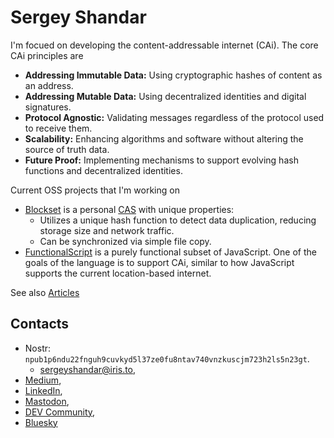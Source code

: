 # Sergey Shandar

I'm focued on developing the content-addressable internet (CAi). The core CAi principles are
- **Addressing Immutable Data:** Using cryptographic hashes of content as an address.
- **Addressing Mutable Data:** Using decentralized identities and digital signatures.
- **Protocol Agnostic:** Validating messages regardless of the protocol used to receive them.
- **Scalability:** Enhancing algorithms and software without altering the source of truth data.
- **Future Proof:** Implementing mechanisms to support evolving hash functions and decentralized identities.

Current OSS projects that I'm working on 
- [Blockset](https://github.com/datablockset/blockset) is a personal [CAS](https://en.wikipedia.org/wiki/Content-addressable_storage) with unique properties:
  - Utilizes a unique hash function to detect data duplication, reducing storage size and network traffic.
  - Can be synchronized via simple file copy.
- [FunctionalScript](https://github.com/functionalscript) is a purely functional subset of JavaScript. One of the goals of the language is to support CAi, similar to how JavaScript supports the current location-based internet.

See also [Articles](./articles)

## Contacts

- Nostr: `npub1p6ndu22fnguh9cuvkyd5l37ze0fu8ntav740vnzkuscjm723h2ls5n23gt`.
  - [sergeyshandar@iris.to](https://iris.to/sergeyshandar),
- [Medium](https://medium.com/@sergeyshandar),
- [LinkedIn](https://www.linkedin.com/in/sergeyshandar/),
- [Mastodon](https://techhub.social/@functionalscript),
- [DEV Community](https://dev.to/sergeyshandar),
- [Bluesky](https://bsky.app/profile/sergey-shandar.bsky.social)

